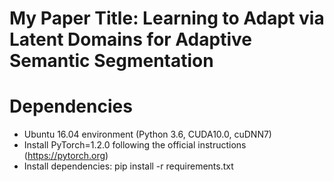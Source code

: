 # My Paper Title: Learning to Adapt via Latent Domains for Adaptive Semantic Segmentation

# Dependencies
- Ubuntu 16.04 environment (Python 3.6, CUDA10.0, cuDNN7)
- Install PyTorch=1.2.0 following the official instructions (https://pytorch.org)
- Install dependencies: pip install -r requirements.txt
